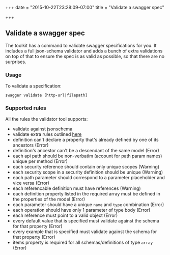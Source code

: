 +++
date = "2015-10-22T23:28:09-07:00"
title = "Validate a swagger spec"

+++

## Validate a swagger spec

The toolkit has a command to validate swagger specifications for you.
It includes a full json-schema validator and adds a bunch of extra validations on top of that to ensure the spec
is as valid as possible, so that there are no surprises.

### Usage

To validate a specification:

```
swagger validate [http-url|filepath]
```

### Supported rules

All the rules the validator tool supports:

-	validate against jsonschema
-	validate extra rules outlined [here](https://github.com/apigee-127/swagger-tools/blob/master/docs/Swagger_Validation.md)
  - definition can't declare a property that's already defined by one of its ancestors (Error)
  - definition's ancestor can't be a descendant of the same model (Error)
  - each api path should be non-verbatim (account for path param names) unique per method (Error)
  - each security reference should contain only unique scopes (Warning)
  - each security scope in a security definition should be unique (Warning)
  - each path parameter should correspond to a parameter placeholder and vice versa (Error)
  - each referencable definition must have references (Warning)
  - each definition property listed in the required array must be defined in the properties of the model (Error)
  - each parameter should have a unique `name` and `type` combination (Error)
  - each operation should have only 1 parameter of type body (Error)
  - each reference must point to a valid object (Error)
  - every default value that is specified must validate against the schema for that property (Error)
  - every example that is specified must validate against the schema for that property (Error)
  - items property is required for all schemas/definitions of type `array` (Error)
